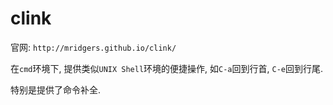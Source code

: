 # clink

官网: `http://mridgers.github.io/clink/`

在`cmd`环境下, 提供类似`UNIX Shell`环境的便捷操作, 如`C-a`回到行首, `C-e`回到行尾.

特别是提供了命令补全.